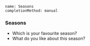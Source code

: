 ```ngMeta
name: Seasons
completionMethod: manual
```

### Seasons
* Which is your favourite season?
* What do you like about this season?
